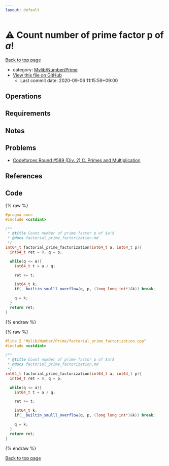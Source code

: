 ```yaml
---
layout: default
---
```


<!-- mathjax config similar to math.stackexchange -->
<script type="text/javascript" async
  src="https://cdnjs.cloudflare.com/ajax/libs/mathjax/2.7.5/MathJax.js?config=TeX-MML-AM_CHTML">
</script>
<script type="text/x-mathjax-config">
  MathJax.Hub.Config({
    TeX: { equationNumbers: { autoNumber: "AMS" }},
    tex2jax: {
      inlineMath: [ ['$','$'] ],
      processEscapes: true
    },
    "HTML-CSS": { matchFontHeight: false },
    displayAlign: "left",
    displayIndent: "2em"
  });
</script>

<script type="text/javascript" src="https://cdnjs.cloudflare.com/ajax/libs/jquery/3.4.1/jquery.min.js"></script>
<script src="https://cdn.jsdelivr.net/npm/jquery-balloon-js@1.1.2/jquery.balloon.min.js" integrity="sha256-ZEYs9VrgAeNuPvs15E39OsyOJaIkXEEt10fzxJ20+2I=" crossorigin="anonymous"></script>
<script type="text/javascript" src="../../../../assets/js/copy-button.js"></script>
<link rel="stylesheet" href="../../../../assets/css/copy-button.css" />


# :warning: Count number of prime factor p of $a!$

<a href="../../../../index.html">Back to top page</a>

* category: <a href="../../../../index.html#26f1f261bc4e83492156752f5caf0111">Mylib/Number/Prime</a>
* <a href="{{ site.github.repository_url }}/blob/master/Mylib/Number/Prime/factorial_prime_factorization.cpp">View this file on GitHub</a>
    - Last commit date: 2020-09-06 11:15:59+09:00




## Operations

## Requirements

## Notes

## Problems

- [Codeforces Round #589 (Div. 2) C. Primes and Multiplication](https://codeforces.com/contest/1228/problem/C)

## References


## Code

<a id="unbundled"></a>
{% raw %}
```cpp
#pragma once
#include <cstdint>

/**
 * @title Count number of prime factor p of $a!$
 * @docs factorial_prime_factorization.md
 */
int64_t factorial_prime_factorization(int64_t a, int64_t p){
  int64_t ret = 0, q = p;

  while(q <= a){
    int64_t t = a / q;

    ret += t;

    int64_t k;
    if(__builtin_smulll_overflow(q, p, (long long int*)&k)) break;

    q = k;
  }
  return ret;
}

```
{% endraw %}

<a id="bundled"></a>
{% raw %}
```cpp
#line 2 "Mylib/Number/Prime/factorial_prime_factorization.cpp"
#include <cstdint>

/**
 * @title Count number of prime factor p of $a!$
 * @docs factorial_prime_factorization.md
 */
int64_t factorial_prime_factorization(int64_t a, int64_t p){
  int64_t ret = 0, q = p;

  while(q <= a){
    int64_t t = a / q;

    ret += t;

    int64_t k;
    if(__builtin_smulll_overflow(q, p, (long long int*)&k)) break;

    q = k;
  }
  return ret;
}

```
{% endraw %}

<a href="../../../../index.html">Back to top page</a>

